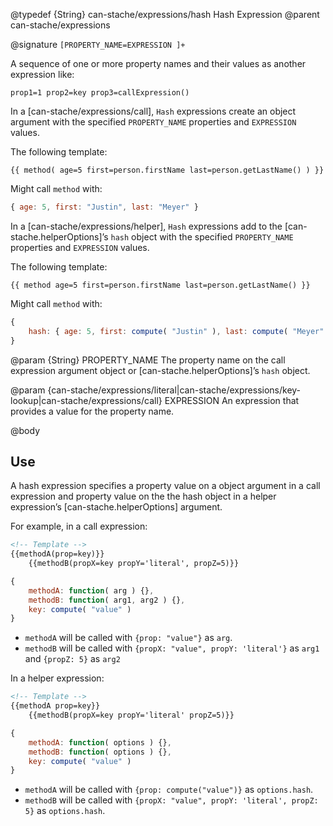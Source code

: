 @typedef {String} can-stache/expressions/hash Hash Expression
@parent can-stache/expressions

@signature `[PROPERTY_NAME=EXPRESSION ]+`

A sequence of one or more property names and their values as another expression like:

```
prop1=1 prop2=key prop3=callExpression()
```

In a [can-stache/expressions/call], `Hash` expressions
create an object argument with the specified `PROPERTY_NAME` properties
and `EXPRESSION` values.

The following template:

```
{{ method( age=5 first=person.firstName last=person.getLastName() ) }}
```

Might call `method` with:

```js
{ age: 5, first: "Justin", last: "Meyer" }
```

In a [can-stache/expressions/helper], `Hash` expressions
add to the [can-stache.helperOptions]’s `hash` object with the specified `PROPERTY_NAME` properties
and `EXPRESSION` values.

The following template:

```
{{ method age=5 first=person.firstName last=person.getLastName() }}
```

Might call `method` with:

```js
{
	hash: { age: 5, first: compute( "Justin" ), last: compute( "Meyer" ) }
}
```


@param {String} PROPERTY_NAME The property name on the call expression
argument object or [can-stache.helperOptions]’s `hash` object.

@param {can-stache/expressions/literal|can-stache/expressions/key-lookup|can-stache/expressions/call} EXPRESSION An expression that provides a
value for the property name.

@body

## Use

A hash expression specifies a property value on a object argument in a call expression
and property value on the the hash object in a helper expression’s [can-stache.helperOptions] argument.

For example, in a call expression:

```html
<!-- Template -->
{{methodA(prop=key)}}
	{{methodB(propX=key propY='literal', propZ=5)}}
```

```js
{
	methodA: function( arg ) {},
	methodB: function( arg1, arg2 ) {},
	key: compute( "value" )
}
```

 - `methodA` will be called with `{prop: "value"}` as `arg`.
 - `methodB` will be called with `{propX: "value", propY: 'literal'}` as `arg1` and `{propZ: 5}` as `arg2`

In a helper expression:

```html
<!-- Template -->
{{methodA prop=key}}
	{{methodB(propX=key propY='literal' propZ=5)}}
```

```js
{
	methodA: function( options ) {},
	methodB: function( options ) {},
	key: compute( "value" )
}
```

 - `methodA` will be called with `{prop: compute("value")}` as `options.hash`.
 - `methodB` will be called with `{propX: "value", propY: 'literal', propZ: 5}` as `options.hash`.
